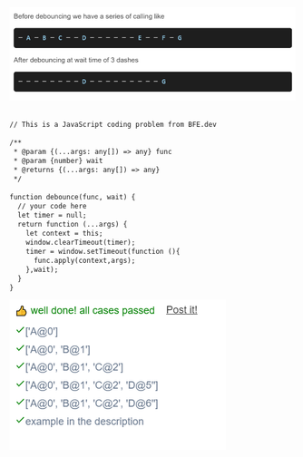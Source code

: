 ![6_implement_basic_debounce__question](./images/6_implement_basic_debounce__question.png)

```JS
  
// This is a JavaScript coding problem from BFE.dev
  
/**
 * @param {(...args: any[]) => any} func
 * @param {number} wait
 * @returns {(...args: any[]) => any}
 */

function debounce(func, wait) {
  // your code here
  let timer = null;
  return function (...args) {
    let context = this;
    window.clearTimeout(timer);
    timer = window.setTimeout(function (){
      func.apply(context,args);
    },wait);
  }
}
```

![6_implement_basic_debounce__testcase](./images/6_implement_basic_debounce__testcase.png)